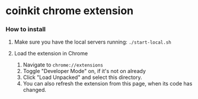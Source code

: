 # coinkit chrome extension

### How to install

1. Make sure you have the local servers running: `./start-local.sh` 

2. Load the extension in Chrome
	1. Navigate to `chrome://extensions`
	2. Toggle "Developer Mode" on, if it's not on already
	3. Click "Load Unpacked" and select this directory.
	4. You can also refresh the extension from this page, when its code has changed.